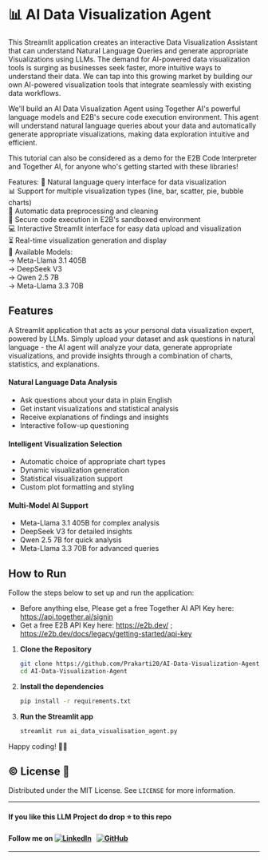 # 📊 AI Data Visualization Agent
This Streamlit application creates an interactive Data Visualization Assistant that can understand Natural Language Queries and generate appropriate Visualizations using LLMs.
The demand for AI-powered data visualization tools is surging as businesses seek faster, more intuitive ways to understand their data. We can tap into this growing market by building our own AI-powered visualization tools that integrate seamlessly with existing data workflows.

We'll build an AI Data Visualization Agent using Together AI's powerful language models and E2B's secure code execution environment. This agent will understand natural language queries about your data and automatically generate appropriate visualizations, making data exploration intuitive and efficient.

This tutorial can also be considered as a demo for the E2B Code Interpreter and Together AI, for anyone who's getting started with these libraries!

Features:
💬 Natural language query interface for data visualization                                             
📊 Support for multiple visualization types (line, bar, scatter, pie, bubble charts)                                      
🧹 Automatic data preprocessing and cleaning                                                        
🔐 Secure code execution in E2B's sandboxed environment                                                              
💻 Interactive Streamlit interface for easy data upload and visualization                                                        
⏳ Real-time visualization generation and display                                               
🤖 Available Models:                                   
     → Meta-Llama 3.1 405B                                 
     → DeepSeek V3                                  
     → Qwen 2.5 7B                             
     → Meta-Llama 3.3 70B                                        

## Features
A Streamlit application that acts as your personal data visualization expert, powered by LLMs. Simply upload your dataset and ask questions in natural language - the AI agent will analyze your data, generate appropriate visualizations, and provide insights through a combination of charts, statistics, and explanations.

#### Natural Language Data Analysis
- Ask questions about your data in plain English
- Get instant visualizations and statistical analysis
- Receive explanations of findings and insights
- Interactive follow-up questioning

#### Intelligent Visualization Selection
- Automatic choice of appropriate chart types
- Dynamic visualization generation
- Statistical visualization support
- Custom plot formatting and styling

#### Multi-Model AI Support
- Meta-Llama 3.1 405B for complex analysis
- DeepSeek V3 for detailed insights
- Qwen 2.5 7B for quick analysis
- Meta-Llama 3.3 70B for advanced queries

## How to Run

Follow the steps below to set up and run the application:
- Before anything else, Please get a free Together AI API Key here: https://api.together.ai/signin
- Get a free E2B API Key here: https://e2b.dev/ ; https://e2b.dev/docs/legacy/getting-started/api-key

1. **Clone the Repository**
   ```bash
   git clone https://github.com/Prakarti20/AI-Data-Visualization-Agent.git
   cd AI-Data-Visualization-Agent

   ```
2. **Install the dependencies**
    ```bash
    pip install -r requirements.txt
    ```
3. **Run the Streamlit app**
    ```bash
    streamlit run ai_data_visualisation_agent.py
    ```

Happy coding! 🚀✨

## ©️ License 🪪 

Distributed under the MIT License. See `LICENSE` for more information.

---

#### **If you like this LLM Project do drop ⭐ to this repo**
#### Follow me on [![LinkedIn](https://img.shields.io/badge/linkedin-%230077B5.svg?style=for-the-badge&logo=linkedin&logoColor=white)](https://www.linkedin.com/in/prakarti-dogra/) &nbsp; [![GitHub](https://img.shields.io/badge/github-%23121011.svg?style=for-the-badge&logo=github&logoColor=white)](https://github.com/Prakarti20/)

---

